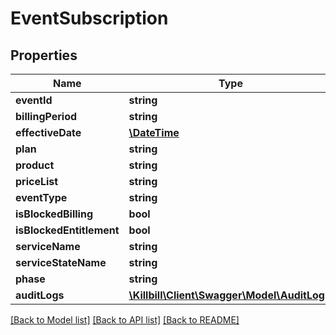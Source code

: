# EventSubscription

## Properties
Name | Type | Description | Notes
------------ | ------------- | ------------- | -------------
**eventId** | **string** |  | [optional] 
**billingPeriod** | **string** |  | [optional] 
**effectiveDate** | [**\DateTime**](\DateTime.md) |  | [optional] 
**plan** | **string** |  | [optional] 
**product** | **string** |  | [optional] 
**priceList** | **string** |  | [optional] 
**eventType** | **string** |  | [optional] 
**isBlockedBilling** | **bool** |  | [optional] 
**isBlockedEntitlement** | **bool** |  | [optional] 
**serviceName** | **string** |  | [optional] 
**serviceStateName** | **string** |  | [optional] 
**phase** | **string** |  | [optional] 
**auditLogs** | [**\Killbill\Client\Swagger\Model\AuditLog[]**](AuditLog.md) |  | [optional] 

[[Back to Model list]](../../README.md#documentation-for-models) [[Back to API list]](../../README.md#documentation-for-api-endpoints) [[Back to README]](../../README.md)

